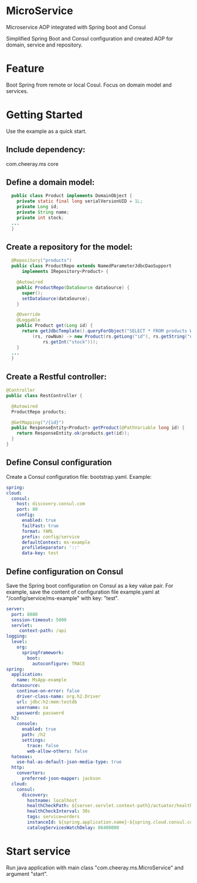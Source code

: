 # MicroService
Microservice AOP integrated with Spring boot and Consul

Simplified Spring Boot and Consul configuration and created AOP for domain, service and repository.


# Feature

Boot Spring from remote or local Cosul.
Focus on domain model and services.

# Getting Started
Use the example as a quick start.

## Include dependency:

<dependencies>
	<dependency>
		<groupId>com.cheeray.ms</groupId>
		<artifactId>core</artifactId>
	</dependency>
</dependencies>

## Define a domain model:
```java
  public class Product implements DomainObject {
    private static final long serialVersionUID = 1L;
    private Long id;
    private String name;
    private int stock;
  ...
  }
```
## Create a repository for the model:
```java
  @Repository("products")
  public class ProductRepo extends NamedParameterJdbcDaoSupport
      implements IRepository<Product> {

    @Autowired
    public ProductRepo(DataSource dataSource) {
      super();
      setDataSource(dataSource);
    }

    @Override
    @Loggable
    public Product get(Long id) {
      return getJdbcTemplate().queryForObject("SELECT * FROM products WHERE id=" + id,
          (rs, rowNum) -> new Product(rs.getLong("id"), rs.getString("name"),
              rs.getInt("stock")));
    }
  ...
  }
  ```
## Create a Restful controller:
  ```java
  @Controller
  public class RestController {

    @Autowired
    ProductRepo products;

    @GetMapping("/{id}")
    public ResponseEntity<Product> getProduct(@PathVariable long id) {
      return ResponseEntity.ok(products.get(id));
    }
  }
  ```
## Define Consul configuration
Create a Consul configuration file: bootstrap.yaml.
Example:
  ```yaml
spring:
  cloud:
    consul:
      host: discovery.consul.com
      port: 80
      config:
        enabled: true
        failFast: true
        format: YAML
        prefix: config/service
        defaultContext: ms-example
        profileSeparator: '::'
        data-key: test
  ```

## Define configuration on Consul
Save the Spring boot configuration on Consul as a key value pair.
For example, save the content of configuration file example.yaml at "/config/service/ms-example" with key: "test".

```yaml
server:
  port: 8080 
  session-timeout: 5000
  servlet:
     context-path: /api
logging:
  level:
    org:
      springframework:
        boot:
          autoconfigure: TRACE
spring:
  application:
    name: MsApp-example
  datasource:
    continue-on-error: false
    driver-class-name: org.h2.Driver
    url: jdbc:h2:mem:testdb
    username: sa
    password: password
  h2:
    console:
      enabled: true
      path: /h2
      settings:
        trace: false
        web-allow-others: false
  hateoas:
    use-hal-as-default-json-media-type: true
  http:
    converters:
      preferred-json-mapper: jackson
  cloud:
    consul:
      discovery:
        hostname: localhost
        healthCheckPath: ${server.servlet.context-path}/actuator/health
        healthCheckInterval: 30s
        tags: service=orders
        instanceId: ${spring.application.name}-${spring.cloud.consul.config.data-key}
        catalogServicesWatchDelay: 86400000
  ```
# Start service
Run java application with main class "com.cheeray.ms.MicroService" and argument "start".
